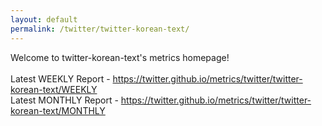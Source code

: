 ```yaml
---
layout: default
permalink: /twitter/twitter-korean-text/
---
```

Welcome to twitter-korean-text's metrics homepage!
<br><br>
Latest WEEKLY Report - <a href="https://twitter.github.io/metrics/twitter/twitter-korean-text/WEEKLY">https://twitter.github.io/metrics/twitter/twitter-korean-text/WEEKLY</a>
<br>
Latest MONTHLY Report - <a href="https://twitter.github.io/metrics/twitter/twitter-korean-text/MONTHLY">https://twitter.github.io/metrics/twitter/twitter-korean-text/MONTHLY</a>
<br>
